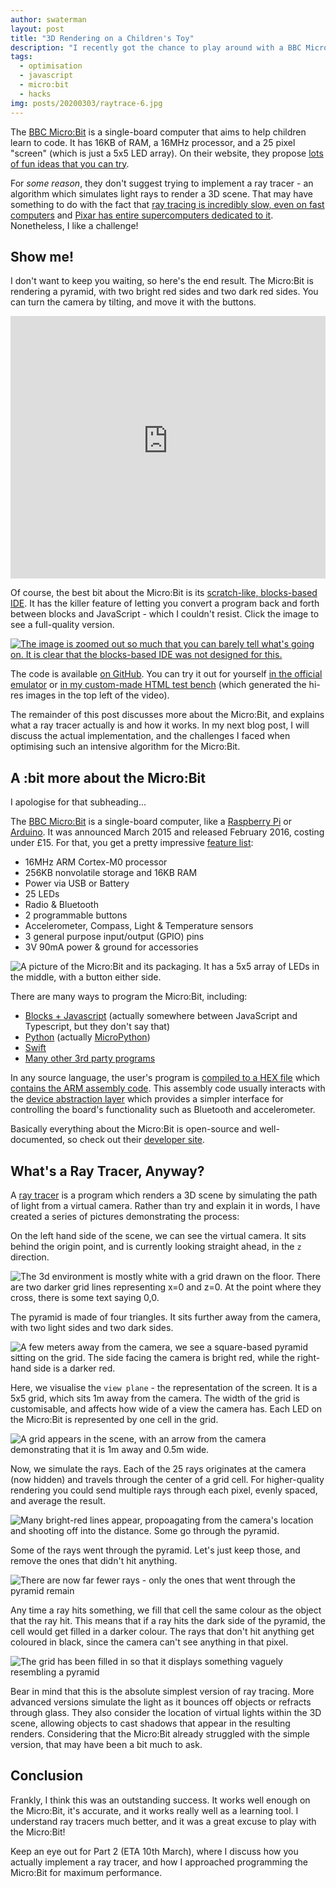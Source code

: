 ```yaml
---
author: swaterman
layout: post
title: "3D Rendering on a Children's Toy"
description: "I recently got the chance to play around with a BBC Micro:Bit - an educational toy aimed at helping kids learn to program. It's designed to do a lot of things, but 3D rendering isn't one of them."
tags:
  - optimisation
  - javascript
  - micro:bit
  - hacks
img: posts/20200303/raytrace-6.jpg
---
```


The [BBC Micro:Bit](https://microbit.org/) is a single-board computer that aims to help children learn to code.
It has 16KB of RAM, a 16MHz processor, and a 25 pixel "screen" (which is just a 5x5 LED array).
On their website, they propose [lots of fun ideas that you can try](https://makecode.microbit.org/projects).

For *some reason*, they don't suggest trying to implement a ray tracer - an algorithm which simulates light rays to render a 3D scene.
That may have something to do with the fact that [ray tracing is incredibly slow, even on fast computers](https://en.wikipedia.org/wiki/Ray_tracing_(graphics)#Disadvantages) and [Pixar has entire supercomputers dedicated to it](https://sciencebehindpixar.org/pipeline/rendering).
Nonetheless, I like a challenge!

## Show me!

I don't want to keep you waiting, so here's the end result.
The Micro:Bit is rendering a pyramid, with two bright red sides and two dark red sides.
You can turn the camera by tilting, and move it with the buttons.

<iframe width="100%" height="420" src="https://www.youtube-nocookie.com/embed/mtHFzrI7zEE" frameborder="0" webkitAllowFullScreen mozallowfullscreen allowfullscreen></iframe>

Of course, the best bit about the Micro:Bit is its [scratch-like, blocks-based IDE](https://makecode.microbit.org/#editor).
It has the killer feature of letting you convert a program back and forth between blocks and JavaScript - which I couldn't resist.
Click the image to see a full-quality version.

[![The image is zoomed out so much that you can barely tell what's going on. It is clear that the blocks-based IDE was not designed for this.](/assets/img/posts/20200303/blocks.jpg "Click me to see the full resolution")](http://microbit-raytracer.stevenwaterman.uk/blocks.html)

The code is available [on GitHub](https://github.com/stevenwaterman/microbit-raytracer).
You can try it out for yourself [in the official emulator](https://makecode.microbit.org/_dRJ72yCK0V6E) or [in my custom-made HTML test bench](http://microbit-raytracer.stevenwaterman.uk/index.html) (which generated the hi-res images in the top left of the video).

The remainder of this post discusses more about the Micro:Bit, and explains what a ray tracer actually is and how it works.
In my next blog post, I will discuss the actual implementation, and the challenges I faced when optimising such an intensive algorithm for the Micro:Bit.

## A :bit more about the Micro:Bit

I apologise for that subheading...

The [BBC Micro:Bit](https://microbit.org/) is a single-board computer, like a [Raspberry Pi](https://www.raspberrypi.org/) or [Arduino](https://www.arduino.cc/).
It was announced March 2015 and released February 2016, costing under £15.
For that, you get a pretty impressive [feature list](https://microbit.org/guide/features/):

* 16MHz ARM Cortex-M0 processor
* 256KB nonvolatile storage and 16KB RAM
* Power via USB or Battery
* 25 LEDs
* Radio & Bluetooth
* 2 programmable buttons
* Accelerometer, Compass, Light & Temperature sensors
* 3 general purpose input/output (GPIO) pins
* 3V 90mA power & ground for accessories

![A picture of the Micro:Bit and its packaging. It has a 5x5 array of LEDs in the middle, with a button either side.](/assets/img/posts/20200303/microbit.jpg "It's no supercomputer")

There are many ways to program the Micro:Bit, including:

* [Blocks + Javascript](https://makecode.microbit.org/reference) (actually somewhere between JavaScript and Typescript, but they don't say that)
* [Python](https://microbit.org/guide/python/) (actually [MicroPython](https://micropython.org/))
* [Swift](https://microbit.org/guide/mobile/#swift)
* [Many other 3rd party programs](https://microbit.org/code-alternative-editors/)

In any source language, the user's program is [compiled to a HEX file](https://tech.microbit.org/software/hex-format/) which [contains the ARM assembly code](https://tech.microbit.org/software/#high-level-programming-languages).
This assembly code usually interacts with the [device abstraction layer](https://tech.microbit.org/software/runtime-mbed/) which provides a simpler interface for controlling the board's functionality such as Bluetooth and accelerometer.

Basically everything about the Micro:Bit is open-source and well-documented, so check out their [developer site](https://tech.microbit.org/).

## What's a Ray Tracer, Anyway?

A [ray tracer](https://en.wikipedia.org/wiki/Ray_tracing_(graphics)) is a program which renders a 3D scene by simulating the path of light from a virtual camera.
Rather than try and explain it in words, I have created a series of pictures demonstrating the process:

On the left hand side of the scene, we can see the virtual camera.
It sits behind the origin point, and is currently looking straight ahead, in the `z` direction.

![The 3d environment is mostly white with a grid drawn on the floor. There are two darker grid lines representing x=0 and z=0. At the point where they cross, there is some text saying 0,0.](/assets/img/posts/20200303/raytrace-1.jpg "The camera is a virtual object in the scene and chooses what direction we fire the rays")

The pyramid is made of four triangles.
It sits further away from the camera, with two light sides and two dark sides.

![A few meters away from the camera, we see a square-based pyramid sitting on the grid. The side facing the camera is bright red, while the right-hand side is a darker red.](/assets/img/posts/20200303/swaterman/assets/microbit-raytracer/raytrace-2.jpg "The pyramid is the physical object that we want to render in the scene")

Here, we visualise the `view plane` - the representation of the screen.
It is a 5x5 grid, which sits 1m away from the camera.
The width of the grid is customisable, and affects how wide of a view the camera has.
Each LED on the Micro:Bit is represented by one cell in the grid.

![A grid appears in the scene, with an arrow from the camera demonstrating that it is 1m away and 0.5m wide.](/assets/img/posts/20200303/raytrace-3.jpg "There are other (better looking) ways to arrange the rays, but this is the fastest to compute")

Now, we simulate the rays.
Each of the 25 rays originates at the camera (now hidden) and travels through the center of a grid cell.
For higher-quality rendering you could send multiple rays through each pixel, evenly spaced, and average the result.

![Many bright-red lines appear, propoagating from the camera's location and shooting off into the distance. Some go through the pyramid.](/assets/img/posts/20200303/raytrace-4.jpg "The rays are infinitely long")

Some of the rays went through the pyramid.
Let's just keep those, and remove the ones that didn't hit anything.

![There are now far fewer rays - only the ones that went through the pyramid remain](/assets/img/posts/20200303/raytrace-5.jpg "Looks painful")

Any time a ray hits something, we fill that cell the same colour as the object that the ray hit.
This means that if a ray hits the dark side of the pyramid, the cell would get filled in a darker colour.
The rays that don't hit anything get coloured in black, since the camera can't see anything in that pixel.

![The grid has been filled in so that it displays something vaguely resembling a pyramid](/assets/img/posts/20200303/raytrace-6.jpg "The Egyptians would be proud")

Bear in mind that this is the absolute simplest version of ray tracing.
More advanced versions simulate the light as it bounces off objects or refracts through glass.
They also consider the location of virtual lights within the 3D scene, allowing objects to cast shadows that appear in the resulting renders.
Considering that the Micro:Bit already struggled with the simple version, that may have been a bit much to ask.

## Conclusion

Frankly, I think this was an outstanding success.
It works well enough on the Micro:Bit, it's accurate, and it works really well as a learning tool.
I understand ray tracers much better, and it was a great excuse to play with the Micro:Bit!

Keep an eye out for Part 2 (ETA 10th March), where I discuss how you actually implement a ray tracer, and how I approached programming the Micro:Bit for maximum performance.
